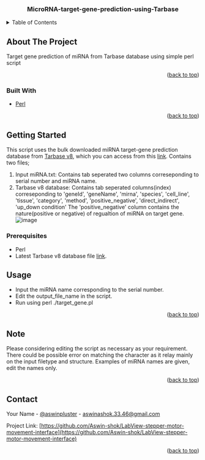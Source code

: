 
<div id="top"></div>

<h3 align="center">MicroRNA-target-gene-prediction-using-Tarbase</h3>



<!-- TABLE OF CONTENTS -->
<details>
  <summary>Table of Contents</summary>
  <ol>
    <li>
      <a href="#about-the-project">About The Project</a>
      <ul>
        <li><a href="#built-with">Built With</a></li>
      </ul>
    </li>
    <li>
      <a href="#getting-started">Getting Started</a>
      <ul>
        <li><a href="#prerequisites">Prerequisites</a></li>
        <li><a href="#usage">Usage</a></li>
      </ul>
    </li>
    <li><a href="#note">Note</a></li>
    <li><a href="#contact">Contact</a></li>
  </ol>
</details>

## About The Project
Target gene prediction of miRNA from Tarbase database using simple perl script

<p align="right">(<a href="#top">back to top</a>)</p>

### Built With

* [Perl](https://www.perl.org/)

<p align="right">(<a href="#top">back to top</a>)</p>

## Getting Started
This script uses the bulk downloaded miRNA target-gene prediction database from [Tarbase v8](https://carolina.imis.athena-innovation.gr/diana_tools/web/index.php?r=tarbasev8%2Findex), which you can access from this [link](https://carolina.imis.athena-innovation.gr/diana_tools/web/index.php?r=tarbasev8%2Fdownloaddataform). Contains two files;
1. Input miRNA.txt: Contains tab seperated two columns correseponding to serial number and miRNA name.
2. Tarbase v8 database: Contains tab seperated columns(index) correseponding to 'geneId',	'geneName',	'mirna',	'species',	'cell_line',	'tissue',	'category',	'method',	'positive_negative',	'direct_indirect',	'up_down	condition'
The 'positive_negative' column contains the nature(positive or negative) of regualtion of miRNA on target gene.
![image](https://user-images.githubusercontent.com/93433470/143540299-0785e930-b8a5-4a95-8e56-a1417f999842.png)


### Prerequisites

* Perl
* Latest Tarbase v8 database file [link](https://carolina.imis.athena-innovation.gr/diana_tools/web/index.php?r=tarbasev8%2Fdownloaddataform).
## Usage
* Input the miRNA name corresponding to the serial number.
* Edit the output_file_name in the script.
* Run using perl ./target_gene.pl

<p align="right">(<a href="#top">back to top</a>)</p>

## Note
Please considering editing the script as necessary as your requirement. There could be possible error on matching the character as it relay mainly on the input filetype and structure.
Examples of miRNA names are given, edit the names only.
<p align="right">(<a href="#top">back to top</a>)</p>

## Contact

Your Name - [@aswinpluster](https://twitter.com/aswinpluster) - aswinashok.33.46@gmail.com

Project Link: [https://github.com/Aswin-shok/LabView-stepper-motor-movement-interface](https://github.com/Aswin-shok/LabView-stepper-motor-movement-interface)

<p align="right">(<a href="#top">back to top</a>)</p>
